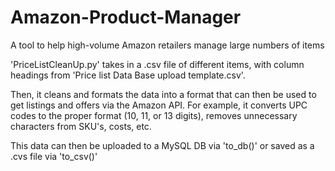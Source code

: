 # Amazon-Product-Manager
A tool to help high-volume Amazon retailers manage large numbers of items

'PriceListCleanUp.py' takes in a .csv file of different items, with column headings from 'Price list Data Base upload template.csv'.

Then, it cleans and formats the data into a format that can then be used to get listings and offers via the Amazon API. For example, it converts UPC codes to the proper format (10, 11, or 13 digits), removes unnecessary characters from SKU's, costs, etc.

This data can then be uploaded to a MySQL DB via 'to_db()' or saved as a .cvs file via 'to_csv()'
